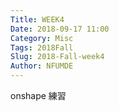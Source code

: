 ```yaml
---
Title: WEEK4
Date: 2018-09-17 11:00
Category: Misc
Tags: 2018Fall
Slug: 2018-Fall-week4
Author: NFUMDE
---
```


onshape 練習

<!-- PELICAN_END_SUMMARY -->


